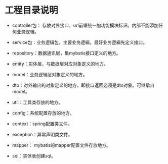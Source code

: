 # 工程目录说明
- controller包： 存放对外接口，url前缀统一加功能模块标识。内部不能添加任何业务逻辑。
- service包：业务逻辑包，主要业务逻辑。最好业务逻辑先定义接口。
- repository：数据通讯层，集mybatis接口定义的地方。
- entity：实体层，与数据层对应对象定义的地方。
- model：业务逻辑层对象定义的地方。
- dto：对外输出的对象定义的地方，即接口返回必须是dto对象。可继承自model。
- util：工具类存放的地方。
- config：系统配置存放的地方。
- context：spring配置类文件。
- exception：异常声明类文件。

- mapper： mybatis的mapper配置文件存放地方。
- sql：实体表创建sql。
